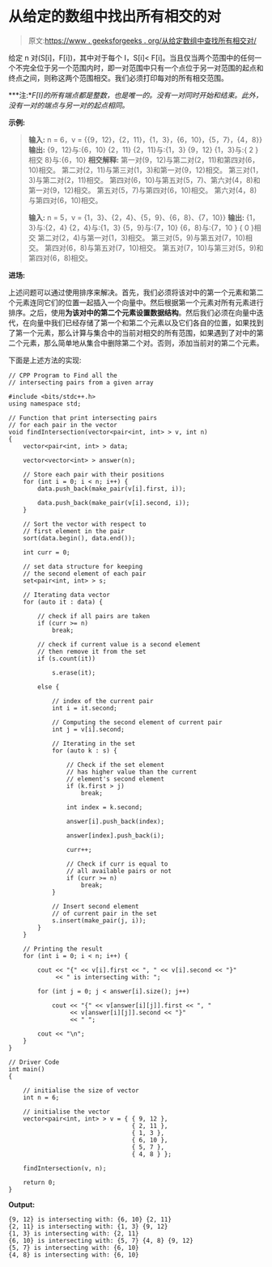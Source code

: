 # 从给定的数组中找出所有相交的对

> 原文:[https://www . geeksforgeeks . org/从给定数组中查找所有相交对/](https://www.geeksforgeeks.org/find-all-the-intersecting-pairs-from-a-given-array/)

给定 n 对(S[i]，F[i])，其中对于每个 I，S[i]< F[i]。当且仅当两个范围中的任何一个不完全位于另一个范围内时，即一对范围中只有一个点位于另一对范围的起点和终点之间，则称这两个范围相交。我们必须打印每对的所有相交范围。

***注:**F[I]的所有端点都是整数，也是唯一的。没有一对同时开始和结束。此外，没有一对的端点与另一对的起点相同。*

**示例:**

> **输入:**
> n = 6，v = {{9，12}，{2，11}，{1，3}，{6，10}，{5，7}，{4，8}}
> **输出:**
> {9，12}与:{6，10} {2，11}
> {2，11}与:{1，3} {9，12}
> {1，3}与:{ 2 }相交 8}与:{6，10}
> **相交解释:**
> 第一对(9，12)与第二对(2，11)和第四对(6，10)相交。
> 第二对(2，11)与第三对(1，3)和第一对(9，12)相交。
> 第三对(1，3)与第二对(2，11)相交。
> 第四对(6，10)与第五对(5，7)、第六对(4，8)和第一对(9，12)相交。
> 第五对(5，7)与第四对(6，10)相交。
> 第六对(4，8)与第四对(6，10)相交。
> 
> **输入:** n = 5，v = {1，3}、{2，4}、{5，9}、{6，8}、{7，10}}
> **输出:**
> {1，3}与:{2，4}
> {2，4}与:{1，3}
> {5，9}与:{7，10}
> {6，8}与:{7，10 }
> { 0 }相交
> 第二对(2，4)与第一对(1，3)相交。
> 第三对(5，9)与第五对(7，10)相交。
> 第四对(6，8)与第五对(7，10)相交。
> 第五对(7，10)与第三对(5，9)和第四对(6，8)相交。

**进场:**

上述问题可以通过使用排序来解决。首先，我们必须将该对中的第一个元素和第二个元素连同它们的位置一起插入一个向量中。然后根据第一个元素对所有元素进行排序。之后，使用**为该对中的第二个元素设置数据结构**。然后我们必须在向量中迭代，在向量中我们已经存储了第一个和第二个元素以及它们各自的位置，如果找到了第一个元素，那么计算与集合中的当前对相交的所有范围，如果遇到了对中的第二个元素，那么简单地从集合中删除第二个对。否则，添加当前对的第二个元素。

下面是上述方法的实现:

```
// CPP Program to Find all the
// intersecting pairs from a given array

#include <bits/stdc++.h>
using namespace std;

// Function that print intersecting pairs
// for each pair in the vector
void findIntersection(vector<pair<int, int> > v, int n)
{
    vector<pair<int, int> > data;

    vector<vector<int> > answer(n);

    // Store each pair with their positions
    for (int i = 0; i < n; i++) {
        data.push_back(make_pair(v[i].first, i));

        data.push_back(make_pair(v[i].second, i));
    }

    // Sort the vector with respect to
    // first element in the pair
    sort(data.begin(), data.end());

    int curr = 0;

    // set data structure for keeping
    // the second element of each pair
    set<pair<int, int> > s;

    // Iterating data vector
    for (auto it : data) {

        // check if all pairs are taken
        if (curr >= n)
            break;

        // check if current value is a second element
        // then remove it from the set
        if (s.count(it))

            s.erase(it);

        else {

            // index of the current pair
            int i = it.second;

            // Computing the second element of current pair
            int j = v[i].second;

            // Iterating in the set
            for (auto k : s) {

                // Check if the set element
                // has higher value than the current
                // element's second element
                if (k.first > j)
                    break;

                int index = k.second;

                answer[i].push_back(index);

                answer[index].push_back(i);

                curr++;

                // Check if curr is equal to
                // all available pairs or not
                if (curr >= n)
                    break;
            }

            // Insert second element
            // of current pair in the set
            s.insert(make_pair(j, i));
        }
    }

    // Printing the result
    for (int i = 0; i < n; i++) {

        cout << "{" << v[i].first << ", " << v[i].second << "}"
             << " is intersecting with: ";

        for (int j = 0; j < answer[i].size(); j++)

            cout << "{" << v[answer[i][j]].first << ", "
                 << v[answer[i][j]].second << "}"
                 << " ";

        cout << "\n";
    }
}

// Driver Code
int main()
{

    // initialise the size of vector
    int n = 6;

    // initialise the vector
    vector<pair<int, int> > v = { { 9, 12 },
                                  { 2, 11 },
                                  { 1, 3 },
                                  { 6, 10 },
                                  { 5, 7 },
                                  { 4, 8 } };

    findIntersection(v, n);

    return 0;
}
```

**Output:**

```
{9, 12} is intersecting with: {6, 10} {2, 11} 
{2, 11} is intersecting with: {1, 3} {9, 12} 
{1, 3} is intersecting with: {2, 11} 
{6, 10} is intersecting with: {5, 7} {4, 8} {9, 12} 
{5, 7} is intersecting with: {6, 10} 
{4, 8} is intersecting with: {6, 10}

```